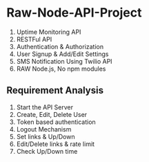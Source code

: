 # Raw-Node-API-Project

1. Uptime Monitoring API
2. RESTFul API
3. Authentication & Authorization
4. User Signup & Add/Edit Settings
5. SMS Notification Using Twilio API
6. RAW Node.js, No npm modules

## Requirement Analysis

1. Start the API Server
2. Create, Edit, Delete User
3. Token based authentication
4. Logout Mechanism
5. Set links & Up/Down
6. Edit/Delete links & rate limit
7. Check Up/Down time
